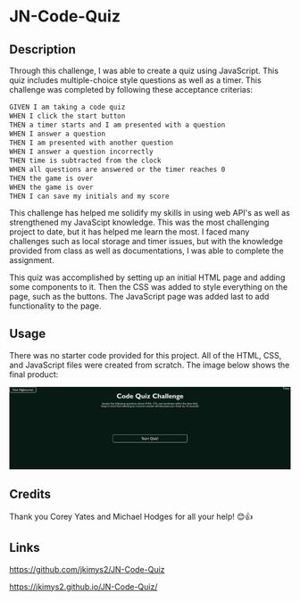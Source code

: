 # JN-Code-Quiz

## Description

Through this challenge, I was able to create a quiz using JavaScript. This quiz includes multiple-choice style questions as well as a timer. This challenge was completed by following these acceptance criterias:

```
GIVEN I am taking a code quiz
WHEN I click the start button
THEN a timer starts and I am presented with a question
WHEN I answer a question
THEN I am presented with another question
WHEN I answer a question incorrectly
THEN time is subtracted from the clock
WHEN all questions are answered or the timer reaches 0
THEN the game is over
WHEN the game is over
THEN I can save my initials and my score
```

This challenge has helped me solidify my skills in using web API's as well as strengthened my JavaScipt knowledge. This was the most challenging project to date, but it has helped me learn the most. I faced many challenges such as local storage and timer issues, but with the knowledge provided from class as well as documentations, I was able to complete the assignment. 

This quiz was accomplished by setting up an initial HTML page and adding some components to it. Then the CSS was added to style everything on the page, such as the buttons. The JavaScript page was added last to add functionality to the page.

## Usage

There was no starter code provided for this project. All of the HTML, CSS, and JavaScript files were created from scratch. The image below shows the final product:

![Final Quiz](./assets/images/screenshot.png)

## Credits

Thank you Corey Yates and Michael Hodges for all your help! 😊👍

## Links

https://github.com/jkimys2/JN-Code-Quiz

https://jkimys2.github.io/JN-Code-Quiz/